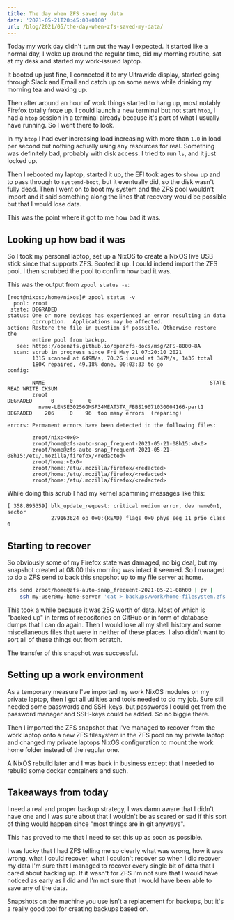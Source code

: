 ```yaml
---
title: The day when ZFS saved my data
date: '2021-05-21T20:45:00+0100'
url: /blog/2021/05/the-day-when-zfs-saved-my-data/
---
```


Today my work day didn't turn out the way I expected. It started like a
normal day, I woke up around the regular time, did my morning routine, sat at
my desk and started my work-issued laptop.

It booted up just fine, I connected it to my Ultrawide display, started going
through Slack and Email and catch up on some news while drinking my morning
tea and waking up.

Then after around an hour of work things started to hang up, most notably
Firefox totally froze up. I could launch a new terminal but not start `htop`,
I had a `htop` session in a terminal already because it's part of what I
usually have running. So I went there to look.

In my `htop` I had ever increasing load increasing with more than `1.0` in
load per second but nothing actually using any resources for real. Something
was definitely bad, probably with disk access. I tried to run `ls`, and it
just locked up.

Then I rebooted my laptop, started it up, the EFI took ages to show up and to
pass through to `systemd-boot`, but it eventually did, so the disk wasn't
fully dead. Then I went on to boot my system and the ZFS pool wouldn't import
and it said something along the lines that recovery would be possible but
that I would lose data.

This was the point where it got to me how bad it was.

## Looking up how bad it was

So I took my personal laptop, set up a NixOS to create a NixOS live USB stick
since that supports ZFS. Booted it up. I could indeed import the ZFS pool. I
then scrubbed the pool to confirm how bad it was.

This was the output from `zpool status -v`:

```
[root@nixos:/home/nixos]# zpool status -v
  pool: zroot
 state: DEGRADED
status: One or more devices has experienced an error resulting in data
        corruption.  Applications may be affected.
action: Restore the file in question if possible. Otherwise restore the
        entire pool from backup.
   see: https://openzfs.github.io/openzfs-docs/msg/ZFS-8000-8A
  scan: scrub in progress since Fri May 21 07:20:10 2021
        131G scanned at 649M/s, 70.2G issued at 347M/s, 143G total
        180K repaired, 49.18% done, 00:03:33 to go
config:

        NAME                                                     STATE      READ WRITE CKSUM
        zroot                                                    DEGRADED      0     0     0
          nvme-LENSE30256GMSP34MEAT3TA_FBBS19071030004166-part1  DEGRADED    206     0    96  too many errors  (reparing)

errors: Permanent errors have been detected in the following files:

        zroot/nix:<0x0>
        zroot/home@zfs-auto-snap_frequent-2021-05-21-08h15:<0x0>
        zroot/home@zfs-auto-snap_frequent-2021-05-21-08h15:/etu/.mozilla/firefox/<redacted>
        zroot/home:<0x0>
        zroot/home:/etu/.mozilla/firefox/<redacted>
        zroot/home:/etu/.mozilla/firefox/<redacted>
        zroot/home:/etu/.mozilla/firefox/<redacted>
```

While doing this scrub I had my kernel spamming messages like this:

```
[ 358.895359] blk_update_request: critical medium error, dev nvme0n1, sector
              279163624 op 0x0:(READ) flags 0x0 phys_seg 11 prio class 0
```

## Starting to recover

So obviously some of my Firefox state was damaged, no big deal, but my
snapshot created at 08:00 this morning was intact it seemed. So I managed to
do a ZFS send to back this snapshot up to my file server at home.

```sh
zfs send zroot/home@zfs-auto-snap_frequent-2021-05-21-08h00 | pv |
    ssh my-user@my-home-server 'cat > backups/work/home-filesystem.zfs'
```

This took a while because it was 25G worth of data. Most of which is "backed
up" in terms of repositories on GitHub or in form of database dumps that I
can do again. Then I would lose all my shell history and some miscellaneous
files that were in neither of these places. I also didn't want to sort all of
these things out from scratch.

The transfer of this snapshot was successful.

## Setting up a work environment

As a temporary measure I've imported my work NixOS modules on my private
laptop, then I got all utilities and tools needed to do my job. Sure still
needed some passwords and SSH-keys, but passwords I could get from the
password manager and SSH-keys could be added. So no biggie there.

Then I imported the ZFS snapshot that I've managed to recover from the work
laptop onto a new ZFS filesystem in the ZFS pool on my private laptop and
changed my private laptops NixOS configuration to mount the work home folder
instead of the regular one.

A NixOS rebuild later and I was back in business except that I needed to
rebuild some docker containers and such.

## Takeaways from today

I need a real and proper backup strategy, I was damn aware that I didn't have
one and I was sure about that I wouldn't be as scared or sad if this sort of
thing would happen since "most things are in git anyways".

This has proved to me that I need to set this up as soon as possible.

I was lucky that I had ZFS telling me so clearly what was wrong, how it was
wrong, what I could recover, what I couldn't recover so when I did recover my
data I'm sure that I managed to recover every single bit of data that I cared
about backing up. If it wasn't for ZFS I'm not sure that I would have noticed
as early as I did and I'm not sure that I would have been able to save any of
the data.

Snapshots on the machine you use isn't a replacement for backups, but it's a
really good tool for creating backups based on.
